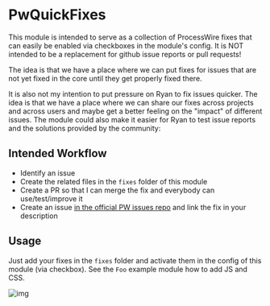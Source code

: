 # PwQuickFixes

This module is intended to serve as a collection of ProcessWire fixes that can easily
be enabled via checkboxes in the module's config. It is NOT intended to be a replacement
for github issue reports or pull requests!

The idea is that we have a place where we can put fixes for issues that are not yet fixed
in the core until they get properly fixed there.

It is also not my intention to put pressure on Ryan to fix issues quicker. The idea is
that we have a place where we can share our fixes across projects and across users and
maybe get a better feeling on the "impact" of different issues. The module could also
make it easier for Ryan to test issue reports and the solutions provided by the community:

## Intended Workflow

* Identify an issue
* Create the related files in the `fixes` folder of this module
* Create a PR so that I can merge the fix and everybody can use/test/improve it
* Create an issue [in the official PW issues repo](https://github.com/processwire/processwire-issues/issues)
and link the fix in your description

## Usage

Just add your fixes in the `fixes` folder and activate them in the config of this
module (via checkbox). See the `Foo` example module how to add JS and CSS.

![img](https://i.imgur.com/otzd452.gif)
